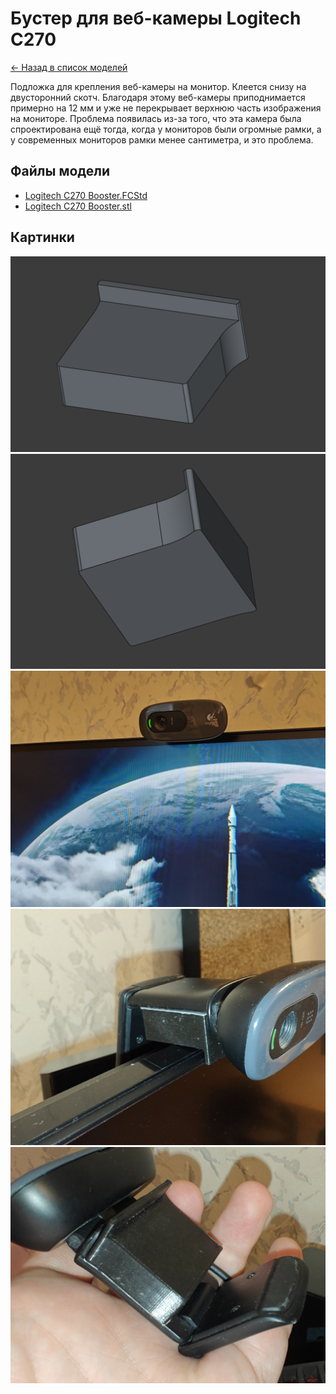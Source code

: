 ﻿# Бустер для веб-камеры Logitech C270

[&larr; Назад в список моделей](../README.md)

Подложка для крепления веб-камеры на монитор. Клеется снизу на двусторонний скотч. Благодаря этому веб-камеры приподнимается примерно на 12 мм и уже не перекрывает верхнюю часть изображения на мониторе. Проблема появилась из-за того, что эта камера была спроектирована ещё тогда, когда у мониторов были огромные рамки, а у современных мониторов рамки менее сантиметра, и это проблема.

## Файлы модели

* [Logitech C270 Booster.FCStd](Logitech%20C270%20Booster.FCStd)
* [Logitech C270 Booster.stl](Logitech%20C270%20Booster.stl)

## Картинки

![2025-01-17_22-45-28.png](2025-01-17_22-45-28.png)
![2025-01-17_22-45-44.png](2025-01-17_22-45-44.png)
![2025-10-04 16-52-14.jpg](2025-10-04%2016-52-14.jpg)
![2025-10-04 16-54-27.jpg](2025-10-04%2016-54-27.jpg)
![2025-10-04 16-54-37.jpg](2025-10-04%2016-54-37.jpg)
